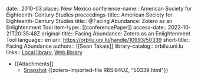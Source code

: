 date:: 2010-03
place:: New Mexico
conference-name:: American Society for Eighteenth-Century Studies
proceedings-title:: American Society for Eighteenth-Century Studies
title:: @Facing Abundance: Zotero as an Enlightenment Tool
item-type:: [[conferencePaper]]
access-date:: 2022-10-21T20:35:48Z
original-title:: Facing Abundance: Zotero as an Enlightenment Tool
language:: en
url:: https://orbilu.uni.lu/handle/10993/50339
short-title:: Facing Abundance
authors:: [[Sean Takats]]
library-catalog:: orbilu.uni.lu
links:: [Local library](zotero://select/groups/2386895/items/5RS7VKHY), [Web library](https://www.zotero.org/groups/2386895/items/5RS7VKHY)

- [[Attachments]]
	- [Snapshot](https://orbilu.uni.lu/handle/10993/50339) {{zotero-imported-file R8SI64UZ, "50339.html"}}